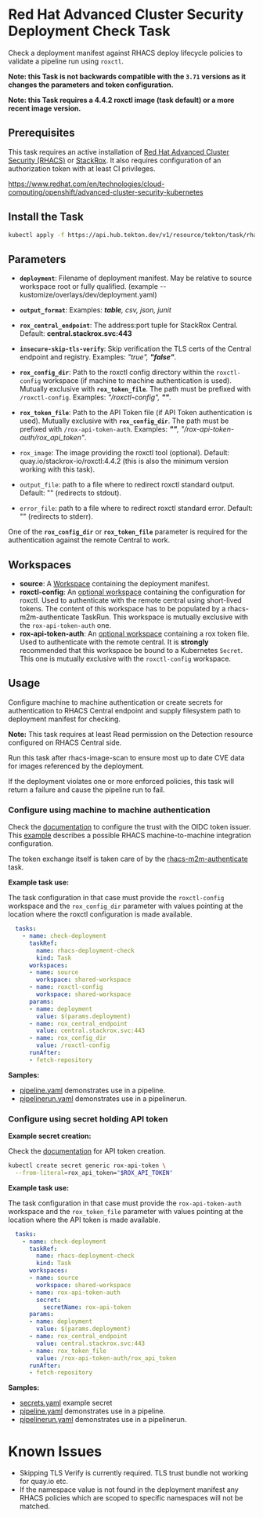 # Red Hat Advanced Cluster Security Deployment Check Task

Check a deployment manifest against RHACS deploy lifecycle policies to validate
a pipeline run using `roxctl`.

**Note: this Task is not backwards compatible with the `3.71` versions as it
changes the parameters and token configuration.**

**Note: this Task requires a 4.4.2 roxctl image (task default) or a more
recent image version.**

## Prerequisites

This task requires an active installation of
[Red Hat Advanced Cluster Security (RHACS)](https://www.redhat.com/en/resources/advanced-cluster-security-for-kubernetes-datasheet)
or [StackRox](https://www.stackrox.io).  It also requires configuration of
an authorization token with at least CI privileges.

<https://www.redhat.com/en/technologies/cloud-computing/openshift/advanced-cluster-security-kubernetes>

## Install the Task

```bash
kubectl apply -f https://api.hub.tekton.dev/v1/resource/tekton/task/rhacs-deployment-check/4.0/raw
```

## Parameters

- **`deployment`**: Filename of deployment manifest. May be relative to source
workspace root or fully qualified.
(example -- kustomize/overlays/dev/deployment.yaml)
- **`output_format`**:  Examples: _**table**, csv, json, junit_

- **`rox_central_endpoint`**: The address:port tuple for StackRox Central.
Default: **central.stackrox.svc:443**
- **`insecure-skip-tls-verify`**: Skip verification the TLS certs of the
Central endpoint and registry. Examples: _"true", **"false"**_.
- **`rox_config_dir`**: Path to the roxctl config directory within the
`roxctl-config` workspace (if machine to machine authentication is used).
Mutually exclusive with **`rox_token_file`**. The path must be prefixed with
`/roxctl-config`. Examples: _"/roxctl-config", **""**_.
- **`rox_token_file`**: Path to the API Token file (if API Token authentication
is used). Mutually exclusive with **`rox_config_dir`**. The path must be
prefixed with `/rox-api-token-auth`.
Examples: _**""**, "/rox-api-token-auth/rox_api_token"_.
- `rox_image`: The image providing the roxctl tool (optional).
Default: quay.io/stackrox-io/roxctl:4.4.2
(this is also the minimum version working with this task). 
- `output_file`: path to a file where to redirect roxctl standard output.
Default: "" (redirects to stdout).
- `error_file`: path to a file where to redirect roxctl standard error.
Default: "" (redirects to stderr).

One of the **`rox_config_dir`** or **`rox_token_file`** parameter is required
for the authentication against the remote Central to work.

## Workspaces

- **source**: A [Workspace](https://github.com/tektoncd/pipeline/blob/main/docs/workspaces.md)
containing the deployment manifest.
- **roxctl-config**: An [optional workspace](https://github.com/tektoncd/pipeline/blob/main/docs/workspaces.md#optional-workspaces)
containing the configuration for roxctl. Used to authenticate with the remote
central using short-lived tokens. The content of this workspace has to be
populated by a rhacs-m2m-authenticate TaskRun. This workspace is mutually
exclusive with the `rox-api-token-auth` one.
- **rox-api-token-auth**: An [optional workspace](https://github.com/tektoncd/pipeline/blob/main/docs/workspaces.md#optional-workspaces)
containing a rox token file. Used to authenticate with the remote central. It
is **strongly** recommended that this workspace be bound to a Kubernetes
`Secret`. This one is mutually exclusive with the `roxctl-config` workspace.

## Usage

Configure machine to machine authentication or create secrets for
authentication to RHACS Central endpoint and supply filesystem path to
deployment manifest for checking.

**Note:** This task requires at least Read permission on the Detection
resource configured on RHACS Central side.

Run this task after rhacs-image-scan to ensure most up to date CVE data for
images referenced by the deployment.

If the deployment violates one or more enforced policies, this task will return
a failure and cause the pipeline run to fail. 

### Configure using machine to machine authentication

Check the [documentation](https://docs.openshift.com/acs/operating/manage-user-access/configure-short-lived-access.html#configure-short-lived-access_configure-short-lived-access)
to configure the trust with the OIDC token issuer. This
[example](../../rhacs-m2m-authenticate/0.1/samples/configure-m2m.md) describes
a possible RHACS machine-to-machine integration configuration.

The token exchange itself is taken care of by the
[rhacs-m2m-authenticate](../../rhacs-m2m-authenticate) task.

**Example task use:**

The task configuration in that case must provide the `roxctl-config` workspace
and the `rox_config_dir` parameter with values pointing at the location where
the roxctl configuration is made available.

```yaml
  tasks:
    - name: check-deployment
      taskRef:
        name: rhacs-deployment-check
        kind: Task
      workspaces:
      - name: source
        workspace: shared-workspace
      - name: roxctl-config
        workspace: shared-workspace
      params:
      - name: deployment
        value: $(params.deployment)
      - name: rox_central_endpoint
        value: central.stackrox.svc:443
      - name: rox_config_dir
        value: /roxctl-config
      runAfter:
      - fetch-repository
```

**Samples:**

* [pipeline.yaml](samples/with-m2m-token/pipeline.yaml) demonstrates use in a
pipeline.
* [pipelinerun.yaml](samples/with-m2m-token/pipelinerun.yaml) demonstrates use
in a pipelinerun.

### Configure using secret holding API token

**Example secret creation:**

Check the [documentation](https://docs.openshift.com/acs/configuration/configure-api-token.html)
for API token creation.

```bash
kubectl create secret generic rox-api-token \
  --from-literal=rox_api_token="$ROX_API_TOKEN"
```

**Example task use:**

The task configuration in that case must provide the `rox-api-token-auth`
workspace and the `rox_token_file` parameter with values pointing at the
location where the API token is made available.

```yaml
  tasks:
    - name: check-deployment
      taskRef:
        name: rhacs-deployment-check
        kind: Task
      workspaces:
      - name: source
        workspace: shared-workspace
      - name: rox-api-token-auth
        secret:
          secretName: rox-api-token
      params:
      - name: deployment
        value: $(params.deployment)
      - name: rox_central_endpoint
        value: central.stackrox.svc:443
      - name: rox_token_file
        value: /rox-api-token-auth/rox_api_token
      runAfter:
      - fetch-repository
```

**Samples:**

* [secrets.yaml](samples/with-api-token/secrets.yaml) example secret
* [pipeline.yaml](samples/with-api-token/pipeline.yaml) demonstrates use in a
pipeline.
* [pipelinerun.yaml](samples/with-api-token/pipelinerun.yaml) demonstrates use
in a pipelinerun.

# Known Issues

* Skipping TLS Verify is currently required. TLS trust bundle not working for
quay.io etc.
* If the namespace value is not found in the deployment manifest any
RHACS policies which are scoped to specific namespaces will not be matched.
